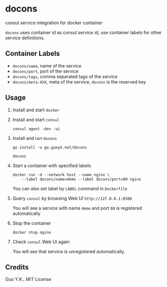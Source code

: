 # docons

consul service integration for docker container

`docons` uses container id as consul service id, use container labels for other service definitions.

## Container Labels

* `docons/name`, name of the service
* `docons/port`, port of the service
* `docons/tags`, comma separated tags of the service
* `docons/meta-XXX`, meta of the service, `docons` is the reserved key

## Usage

1. Install and start `docker`

2. Install and start `consul`

    ```
    consul agent -dev -ui
    ```

3. Install and run `docons`

    ```
    go install -u go.guoyk.net/docons

    docons
    ```

4. Start a container with specified labels

    ```
    docker run -d --network host --name nginx \
        --label docons/name=demo --label docons/port=80 nginx
    ```
    
    You can also set label by `LABEL` command in `Dockerfile`
    
5. Query `consul` by browsing Web UI `http://127.0.0.1:8500`

    You will see a service with name `demo` and port `80` is registered automatically

6. Stop the container

    ```
    docker stop nginx
    ```
    
7. Check `consul` Web UI again

    You will see that service is unregistered automatically.

## Credits

Guo Y.K., MIT License
